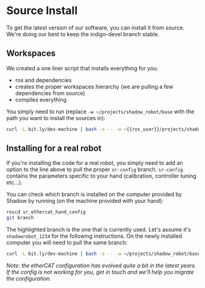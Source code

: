 # Source Install
To get the latest version of our software, you can install it from source. We're doing our best to keep the indigo-devel branch stable.

## Workspaces

We created a one liner script that installs everything for you:
 - ros and dependencies
 - creates the proper workspaces hierarchy (we are pulling a few dependencies from source)
 - compiles everything

You simply need to run (replace `-w ~/projects/shadow_robot/base` with the path you want to install the sources in):

```bash
curl -L bit.ly/dev-machine | bash -s -- -w ~{{ros_user}}/projects/shadow_robot/base
```

## Installing for a real robot

If you're installing the code for a real robot, you simply need to add an option to the line above to pull the proper `sr-config` branch. `sr-config` contains the parameters specific to your hand (calibration, controller tuning etc...).

You can check which branch is installed on the computer provided by Shadow by running (on the machine provided with your hand):

```bash
roscd sr_ethercat_hand_config
git branch
```

The highlighted branch is the one that is currently used. Let's assume it's `shadowrobot_1234` for the following instructions. On the newly installed computer you will need to pull the same branch:

```bash
curl -L bit.ly/dev-machine | bash -s -- -w ~/projects/shadow_robot/base -c shadowrobot_1234
```

*Note: the etherCAT configuration has evolved quite a bit in the latest years. If the config is not working for you, get in touch and we'll help you migrate the configuration.*

